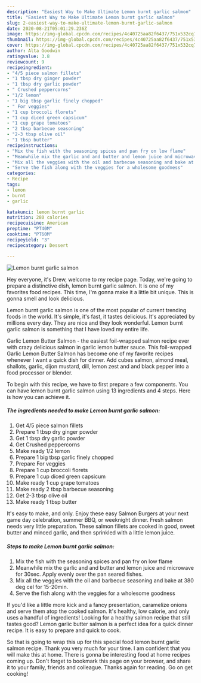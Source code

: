 ```yaml
---
description: "Easiest Way to Make Ultimate Lemon burnt garlic salmon"
title: "Easiest Way to Make Ultimate Lemon burnt garlic salmon"
slug: 2-easiest-way-to-make-ultimate-lemon-burnt-garlic-salmon
date: 2020-08-21T05:01:29.236Z
image: https://img-global.cpcdn.com/recipes/4c40725aa82f6437/751x532cq70/lemon-burnt-garlic-salmon-recipe-main-photo.jpg
thumbnail: https://img-global.cpcdn.com/recipes/4c40725aa82f6437/751x532cq70/lemon-burnt-garlic-salmon-recipe-main-photo.jpg
cover: https://img-global.cpcdn.com/recipes/4c40725aa82f6437/751x532cq70/lemon-burnt-garlic-salmon-recipe-main-photo.jpg
author: Alta Goodwin
ratingvalue: 3.8
reviewcount: 9
recipeingredient:
- "4/5 piece salmon fillets"
- "1 tbsp dry ginger powder"
- "1 tbsp dry garlic powder"
- " Crushed peppercorns"
- "1/2 lemon"
- "1 big tbsp garlic finely chopped"
- " For veggies"
- "1 cup broccoli florets"
- "1 cup diced green capsicum"
- "1 cup grape tomatoes"
- "2 tbsp barbecue seasoning"
- "2-3 tbsp olive oil"
- "1 tbsp butter"
recipeinstructions:
- "Mix the fish with the seasoning spices and pan fry on low flame"
- "Meanwhile mix the garlic and and butter and lemon juice and microwave for 30sec. Apply evenly over the pan seared fishes."
- "Mix all the veggies with the oil and barbecue seasoning and bake at 380 deg cel for 15-20min."
- "Serve the fish along with the veggies for a wholesome goodness"
categories:
- Recipe
tags:
- lemon
- burnt
- garlic

katakunci: lemon burnt garlic 
nutrition: 280 calories
recipecuisine: American
preptime: "PT40M"
cooktime: "PT60M"
recipeyield: "3"
recipecategory: Dessert

---
```



![Lemon burnt garlic salmon](https://img-global.cpcdn.com/recipes/4c40725aa82f6437/751x532cq70/lemon-burnt-garlic-salmon-recipe-main-photo.jpg)

Hey everyone, it's Drew, welcome to my recipe page. Today, we're going to prepare a distinctive dish, lemon burnt garlic salmon. It is one of my favorites food recipes. This time, I'm gonna make it a little bit unique. This is gonna smell and look delicious.

Lemon burnt garlic salmon is one of the most popular of current trending foods in the world. It's simple, it's fast, it tastes delicious. It's appreciated by millions every day. They are nice and they look wonderful. Lemon burnt garlic salmon is something that I have loved my entire life.

Garlic Lemon Butter Salmon - the easiest foil-wrapped salmon recipe ever with crazy delicious salmon in garlic lemon butter sauce. This foil-wrapped Garlic Lemon Butter Salmon has become one of my favorite recipes whenever I want a quick dish for dinner. Add cubes salmon, almond meal, shallots, garlic, dijon mustard, dill, lemon zest and and black pepper into a food processor or blender.


To begin with this recipe, we have to first prepare a few components. You can have lemon burnt garlic salmon using 13 ingredients and 4 steps. Here is how you can achieve it.

<!--inarticleads1-->

##### The ingredients needed to make Lemon burnt garlic salmon:

1. Get 4/5 piece salmon fillets
1. Prepare 1 tbsp dry ginger powder
1. Get 1 tbsp dry garlic powder
1. Get  Crushed peppercorns
1. Make ready 1/2 lemon
1. Prepare 1 big tbsp garlic finely chopped
1. Prepare  For veggies
1. Prepare 1 cup broccoli florets
1. Prepare 1 cup diced green capsicum
1. Make ready 1 cup grape tomatoes
1. Make ready 2 tbsp barbecue seasoning
1. Get 2-3 tbsp olive oil
1. Make ready 1 tbsp butter


It&#39;s easy to make, and only. Enjoy these easy Salmon Burgers at your next game day celebration, summer BBQ, or weeknight dinner. Fresh salmon needs very little preparation. These salmon fillets are cooked in good, sweet butter and minced garlic, and then sprinkled with a little lemon juice. 

<!--inarticleads2-->

##### Steps to make Lemon burnt garlic salmon:

1. Mix the fish with the seasoning spices and pan fry on low flame
1. Meanwhile mix the garlic and and butter and lemon juice and microwave for 30sec. Apply evenly over the pan seared fishes.
1. Mix all the veggies with the oil and barbecue seasoning and bake at 380 deg cel for 15-20min.
1. Serve the fish along with the veggies for a wholesome goodness


If you&#39;d like a little more kick and a fancy presentation, caramelize onions and serve them atop the cooked salmon. It&#39;s healthy, low calorie, and only uses a handful of ingredients! Looking for a healthy salmon recipe that still tastes good? Lemon garlic butter salmon is a perfect idea for a quick dinner recipe. It is easy to prepare and quick to cook. 

So that is going to wrap this up for this special food lemon burnt garlic salmon recipe. Thank you very much for your time. I am confident that you will make this at home. There is gonna be interesting food at home recipes coming up. Don't forget to bookmark this page on your browser, and share it to your family, friends and colleague. Thanks again for reading. Go on get cooking!
